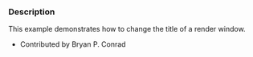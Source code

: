 ### Description
This example demonstrates how to change the title of a render window.

* Contributed by Bryan P. Conrad
